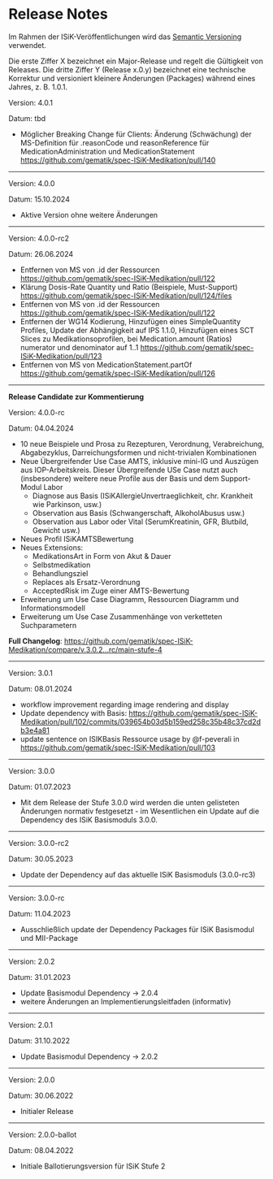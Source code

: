 # Release Notes

Im Rahmen der ISiK-Veröffentlichungen wird das [Semantic Versioning](https://semver.org/lang/de/) verwendet.

Die erste Ziffer X bezeichnet ein Major-Release und regelt die Gültigkeit von Releases. Die dritte Ziffer Y (Release x.0.y) bezeichnet eine technische Korrektur und versioniert kleinere Änderungen (Packages) während eines Jahres, z. B. 1.0.1.



Version: 4.0.1

Datum: tbd

* Möglicher Breaking Change für Clients: Änderung (Schwächung) der MS-Definition für .reasonCode und reasonReference für MedicationAdministration und MedicationStatement https://github.com/gematik/spec-ISiK-Medikation/pull/140


----

Version: 4.0.0

Datum: 15.10.2024

* Aktive Version ohne weitere Änderungen

----

Version: 4.0.0-rc2

Datum: 26.06.2024

- Entfernen von MS von .id der Ressourcen https://github.com/gematik/spec-ISiK-Medikation/pull/122
- Klärung Dosis-Rate Quantity und Ratio (Beispiele, Must-Support)  https://github.com/gematik/spec-ISiK-Medikation/pull/124/files
- Entfernen von MS von .id der Ressourcen https://github.com/gematik/spec-ISiK-Medikation/pull/122
- Entfernen der WG14 Kodierung, Hinzufügen eines SimpleQuantity Profiles, Update der Abhängigkeit auf IPS 1.1.0, Hinzufügen eines SCT Slices zu Medikationsoprofilen, bei Medication.amount (Ratios) numerator und denominator auf 1..1 https://github.com/gematik/spec-ISiK-Medikation/pull/123
- Entfernen von MS von MedicationStatement.partOf https://github.com/gematik/spec-ISiK-Medikation/pull/126

---
**Release Candidate zur Kommentierung**

Version: 4.0.0-rc

Datum: 04.04.2024

* 10 neue Beispiele und Prosa zu Rezepturen, Verordnung, Verabreichung, Abgabezyklus, Darreichungsformen und nicht-trivialen Kombinationen
* Neue Übergreifender Use Case AMTS, inklusive mini-IG und Auszügen aus IOP-Arbeitskreis. Dieser Übergreifende USe Case nutzt auch (insbesondere) weitere neue Profile aus der Basis und dem Support-Modul Labor
  * Diagnose aus Basis (ISiKAllergieUnvertraeglichkeit, chr. Krankheit wie Parkinson, usw.)
  * Observation aus Basis (Schwangerschaft, AlkoholAbusus usw.)
  * Observation aus Labor oder Vital (SerumKreatinin, GFR, Blutbild, Gewicht usw.)
* Neues Profil ISiKAMTSBewertung
* Neues Extensions: 
  * MedikationsArt in Form von Akut & Dauer
  * Selbstmedikation
  * Behandlungsziel
  * Replaces als Ersatz-Verordnung
  * AcceptedRisk im Zuge einer AMTS-Bewertung
* Erweiterung um Use Case Diagramm, Ressourcen Diagramm und Informationsmodell
* Erweiterung um Use Case Zusammenhänge von verketteten Suchparametern

**Full Changelog**: https://github.com/gematik/spec-ISiK-Medikation/compare/v.3.0.2...rc/main-stufe-4

----
Version: 3.0.1

Datum: 08.01.2024

* workflow improvement regarding image rendering and display
* Update dependency with Basis:  https://github.com/gematik/spec-ISiK-Medikation/pull/102/commits/039654b03d5b159ed258c35b48c37cd2db3e4a81
* update sentence on ISIKBasis Ressource usage by @f-peverali in https://github.com/gematik/spec-ISiK-Medikation/pull/103
----
Version: 3.0.0

Datum: 01.07.2023

* Mit dem Release der Stufe 3.0.0 wird werden die unten gelisteten Änderungen normativ festgesetzt - im Wesentlichen ein Update auf die Dependency des ISiK Basismoduls 3.0.0.

----
Version: 3.0.0-rc2

Datum: 30.05.2023

* Update der Dependency auf das aktuelle ISiK Basismoduls (3.0.0-rc3)

----
Version: 3.0.0-rc

Datum: 11.04.2023

* Ausschließlich update der Dependency Packages für ISiK Basismodul und MII-Package

----
Version: 2.0.2

Datum: 31.01.2023

- Update Basismodul Dependency -> 2.0.4
- weitere Änderungen an Implementierungsleitfaden (informativ)
----
Version: 2.0.1

Datum: 31.10.2022

- Update Basismodul Dependency -> 2.0.2
----
Version: 2.0.0

Datum: 30.06.2022

- Initialer Release

----
Version: 2.0.0-ballot

Datum: 08.04.2022

* Initiale Ballotierungsversion für ISiK Stufe 2
